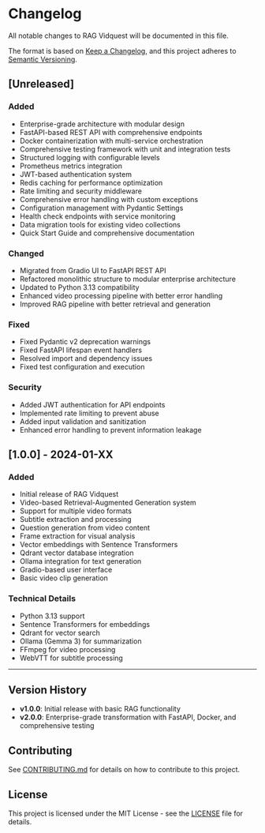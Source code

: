 # Changelog

All notable changes to RAG Vidquest will be documented in this file.

The format is based on [Keep a Changelog](https://keepachangelog.com/en/1.0.0/),
and this project adheres to [Semantic Versioning](https://semver.org/spec/v2.0.0.html).

## [Unreleased]

### Added
- Enterprise-grade architecture with modular design
- FastAPI-based REST API with comprehensive endpoints
- Docker containerization with multi-service orchestration
- Comprehensive testing framework with unit and integration tests
- Structured logging with configurable levels
- Prometheus metrics integration
- JWT-based authentication system
- Redis caching for performance optimization
- Rate limiting and security middleware
- Comprehensive error handling with custom exceptions
- Configuration management with Pydantic Settings
- Health check endpoints with service monitoring
- Data migration tools for existing video collections
- Quick Start Guide and comprehensive documentation

### Changed
- Migrated from Gradio UI to FastAPI REST API
- Refactored monolithic structure to modular enterprise architecture
- Updated to Python 3.13 compatibility
- Enhanced video processing pipeline with better error handling
- Improved RAG pipeline with better retrieval and generation

### Fixed
- Fixed Pydantic v2 deprecation warnings
- Fixed FastAPI lifespan event handlers
- Resolved import and dependency issues
- Fixed test configuration and execution

### Security
- Added JWT authentication for API endpoints
- Implemented rate limiting to prevent abuse
- Added input validation and sanitization
- Enhanced error handling to prevent information leakage

## [1.0.0] - 2024-01-XX

### Added
- Initial release of RAG Vidquest
- Video-based Retrieval-Augmented Generation system
- Support for multiple video formats
- Subtitle extraction and processing
- Question generation from video content
- Frame extraction for visual analysis
- Vector embeddings with Sentence Transformers
- Qdrant vector database integration
- Ollama integration for text generation
- Gradio-based user interface
- Basic video clip generation

### Technical Details
- Python 3.13 support
- Sentence Transformers for embeddings
- Qdrant for vector search
- Ollama (Gemma 3) for summarization
- FFmpeg for video processing
- WebVTT for subtitle processing

---

## Version History

- **v1.0.0**: Initial release with basic RAG functionality
- **v2.0.0**: Enterprise-grade transformation with FastAPI, Docker, and comprehensive testing

## Contributing

See [CONTRIBUTING.md](CONTRIBUTING.md) for details on how to contribute to this project.

## License

This project is licensed under the MIT License - see the [LICENSE](LICENSE) file for details.

